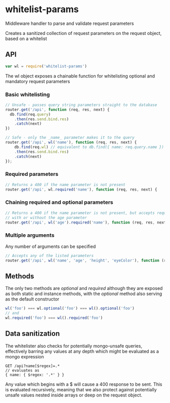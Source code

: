 # whitelist-params
Middleware handler to parse and validate request parameters

Creates a sanitized collection of request parameters on the request object, based on a whitelist

## API

```js
var wl = require('whitelist-params')
```
 
The wl object exposes a chainable function for whitelisting optional and mandatory request parameters

### Basic whitelisting

```js
// Unsafe - passes query string parameters straight to the database
router.get('/api', function (req, res, next) {
  db.find(req.query)
    .then(res.send.bind.res)
    .catch(next)
})
```

```js
// Safe - only the _name_ parameter makes it to the query
router.get('/api', wl('name'), function (req, res, next) {
    db.find(req.wl) // equivalent to db.find({ name: req.query.name })
    .then(res.send.bind.res)
    .catch(next)
});
```

### Required parameters

```js
// Returns a 400 if the name parameter is not present
router.get('/api', wl.required('name'), function (req, res, next) {
```

### Chaining required and optional parameters

```js
// Returns a 400 if the name parameter is not present, but accepts requests
// with or without the age parameter
router.get('/api', wl('age').required('name'), function (req, res, next) {
```

### Multiple arguments

Any number of arguments can be specified
```js
// Accepts any of the listed parameters
router.get('/api', wl('name', 'age', 'height', 'eyeColor'), function (req, res, next) {
```

## Methods

The only two methods are _optional_ and _required_ although they are exposed as both static and instance methods, with
the _optional_ method also serving as the default constructor

```js
wl('foo') === wl.optional('foo') === wl().optional('foo')
// and
wl.required('foo') === wl().required('foo')
```

## Data sanitization

The whitelister also checks for potentially mongo-unsafe queries, effectively barring any values at any depth which
might be evaluated as a mongo expression

```
GET /api?name[$regex]=.*
// evaluates as
{ name: { $regex: '.*' } }
```

Any value which begins with a $ will cause a 400 response to be sent. This is evaluated recursively, meaning that we
also protect against potentially unsafe values nested inside arrays or deep on the request object.


